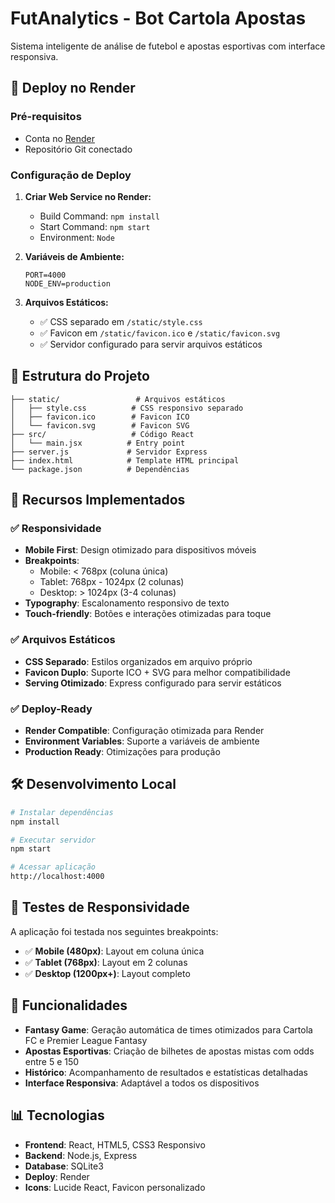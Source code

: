# FutAnalytics - Bot Cartola Apostas

Sistema inteligente de análise de futebol e apostas esportivas com interface responsiva.

## 🚀 Deploy no Render

### Pré-requisitos
- Conta no [Render](https://render.com)
- Repositório Git conectado

### Configuração de Deploy

1. **Criar Web Service no Render:**
   - Build Command: `npm install`
   - Start Command: `npm start`
   - Environment: `Node`

2. **Variáveis de Ambiente:**
   ```
   PORT=4000
   NODE_ENV=production
   ```

3. **Arquivos Estáticos:**
   - ✅ CSS separado em `/static/style.css`
   - ✅ Favicon em `/static/favicon.ico` e `/static/favicon.svg`
   - ✅ Servidor configurado para servir arquivos estáticos

## 📁 Estrutura do Projeto

```
├── static/                 # Arquivos estáticos
│   ├── style.css          # CSS responsivo separado
│   ├── favicon.ico        # Favicon ICO
│   └── favicon.svg        # Favicon SVG
├── src/                   # Código React
│   └── main.jsx          # Entry point
├── server.js             # Servidor Express
├── index.html            # Template HTML principal
└── package.json          # Dependências
```

## 🎨 Recursos Implementados

### ✅ Responsividade
- **Mobile First**: Design otimizado para dispositivos móveis
- **Breakpoints**: 
  - Mobile: < 768px (coluna única)
  - Tablet: 768px - 1024px (2 colunas)  
  - Desktop: > 1024px (3-4 colunas)
- **Typography**: Escalonamento responsivo de texto
- **Touch-friendly**: Botões e interações otimizadas para toque

### ✅ Arquivos Estáticos
- **CSS Separado**: Estilos organizados em arquivo próprio
- **Favicon Duplo**: Suporte ICO + SVG para melhor compatibilidade
- **Serving Otimizado**: Express configurado para servir estáticos

### ✅ Deploy-Ready
- **Render Compatible**: Configuração otimizada para Render
- **Environment Variables**: Suporte a variáveis de ambiente
- **Production Ready**: Otimizações para produção

## 🛠️ Desenvolvimento Local

```bash
# Instalar dependências
npm install

# Executar servidor
npm start

# Acessar aplicação
http://localhost:4000
```

## 📱 Testes de Responsividade

A aplicação foi testada nos seguintes breakpoints:

- ✅ **Mobile (480px)**: Layout em coluna única
- ✅ **Tablet (768px)**: Layout em 2 colunas  
- ✅ **Desktop (1200px+)**: Layout completo

## 🎯 Funcionalidades

- **Fantasy Game**: Geração automática de times otimizados para Cartola FC e Premier League Fantasy
- **Apostas Esportivas**: Criação de bilhetes de apostas mistas com odds entre 5 e 150
- **Histórico**: Acompanhamento de resultados e estatísticas detalhadas
- **Interface Responsiva**: Adaptável a todos os dispositivos

## 📊 Tecnologias

- **Frontend**: React, HTML5, CSS3 Responsivo
- **Backend**: Node.js, Express
- **Database**: SQLite3
- **Deploy**: Render
- **Icons**: Lucide React, Favicon personalizado
